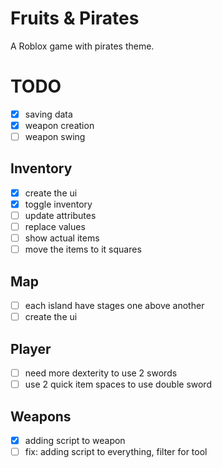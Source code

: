 # Fruits & Pirates

A Roblox game with pirates theme.


# TODO

- [x] saving data
- [x] weapon creation
- [ ] weapon swing

## Inventory
- [x] create the ui
- [x] toggle inventory
- [ ] update attributes
- [ ] replace values
- [ ] show actual items
- [ ] move the items to it squares

## Map
- [ ] each island have stages one above another
- [ ] create the ui

## Player
- [ ] need more dexterity to use 2 swords
- [ ] use 2 quick item spaces to use double sword

## Weapons
- [x] adding script to weapon
- [ ] fix: adding script to everything, filter for tool
